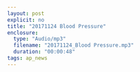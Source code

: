 ```yaml
---
layout: post
explicit: no
title: "20171124 Blood Pressure"
enclosure:
  type: "Audio/mp3"
  filename: "20171124_Blood Pressure.mp3"
  duration: "00:00:48"
tags: ap_news
---
```





